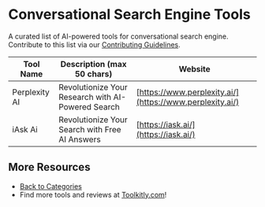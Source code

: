 # Conversational Search Engine Tools

A curated list of AI-powered tools for conversational search engine. Contribute to this list via our [Contributing Guidelines](https://github.com/ToolkitlyAI/awesome-ai-tools/blob/master/CONTRIBUTING.md).

| Tool Name | Description (max 50 chars) | Website |
|-----------|----------------------------|---------|
| Perplexity AI | Revolutionize Your Research with AI-Powered Search | [https://www.perplexity.ai/](https://www.perplexity.ai/) |
| iAsk Ai | Revolutionize Your Search with Free AI Answers | [https://iask.ai/](https://iask.ai/) |

## More Resources
- [Back to Categories](https://github.com/ToolkitlyAI/awesome-ai-tools/blob/master/README.md)
- Find more tools and reviews at [Toolkitly.com](https://toolkitly.com)!
